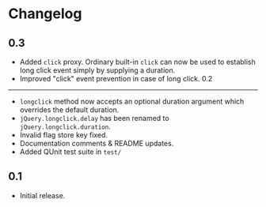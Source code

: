 Changelog
=========

0.3
---
* Added `click` proxy. Ordinary built-in `click` can now be used to establish long click event simply by supplying a duration.
* Improved "click" event prevention in case of long click.
0.2
---
* `longclick` method now accepts an optional duration argument which overrides the default duration.
* `jQuery.longclick.delay` has been renamed to `jQuery.longclick.duration`.
* Invalid flag store key fixed.
* Documentation comments & README updates.
* Added QUnit test suite in `test/`

0.1
---
* Initial release.
